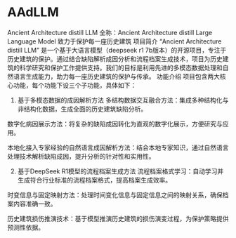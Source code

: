 # AAdLLM
Ancient Architecture distill LLM
全称：Ancient Architecture distill Large Language Model
致力于保护每一座历史建筑
项目简介
“Ancient Architecture distill LLM” 是一个基于大语言模型（deepseek r1 7b版本）的开源项目，专注于历史建筑的保护。通过结合缺陷解析成因分析和流程档案生成技术，项目为历史建筑的科学研究和保护工作提供支持。我们的目标是利用先进的多模态数据处理和自然语言生成能力，助力每一座历史建筑的保护与传承。
功能介绍
项目包含两大核心功能，每个功能下设三个子功能，具体如下：
1. 基于多模态数据的成因解析方法
多结构数据交互融合方法：集成多种结构化与非结构化数据，生成全面的历史建筑缺陷分析。

数字化病因展示方法：将复杂的缺陷成因转化为直观的数字化展示，方便研究与应用。

本地化接入专家经验的自然语言成因解析方法：结合本地专家知识，通过自然语言处理技术解析缺陷成因，提升分析的针对性和实用性。

2. 基于DeepSeek R1模型的流程档案生成方法
流程档案格式学习：自动学习并生成符合行业标准的流程档案格式，提高档案生成效率。

时变信息与固定映射方法：处理时间变化信息与固定信息之间的映射关系，确保档案内容准确一致。

历史建筑损伤推演技术：基于模型推演历史建筑的损伤演变过程，为保护策略提供预测性依据。

